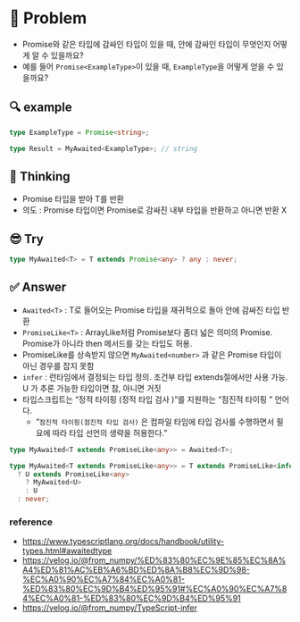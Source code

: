# 📘 Problem

- Promise와 같은 타입에 감싸인 타입이 있을 때, 안에 감싸인 타입이 무엇인지 어떻게 알 수 있을까요?
- 예를 들어 `Promise<ExampleType>`이 있을 때, `ExampleType`을 어떻게 얻을 수 있을까요?

## 🔍 example

```ts
type ExampleType = Promise<string>;

type Result = MyAwaited<ExampleType>; // string
```

## 💭 Thinking

- Promise<T> 타입을 받아 T를 반환
- 의도 : Promise 타입이면 Promise로 감싸진 내부 타입을 반환하고 아니면 반환 X

## 😎 Try

```ts
type MyAwaited<T> = T extends Promise<any> ? any : never;
```

## ✅ Answer

- `Awaited<T>` : T로 들어오는 Promise 타입을 재귀적으로 돌아 안에 감싸진 타입 반환
- `PromiseLike<T>` : ArrayLike처럼 Promise보다 좀더 넓은 의미의 Promise. Promise가 아니라 then 메서드를 갖는 타입도 허용.
- PromiseLike<any>를 상속받지 않으면 `MyAwaited<number>` 과 같은 Promise 타입이 아닌 경우를 잡지 못함
- `infer` : 런타임에서 결정되는 타입 정의. 조건부 타입 extends절에서만 사용 가능. U 가 추론 가능한 타입이면 참, 아니면 거짓
- 타입스크립트는 “정적 타이핑 (정적 타입 검사 )”를 지원하는 “점진적 타이핑 ” 언어다.
  - “`점진적 타이핑(점진적 타입 검사)` 은 컴파일 타임에 타입 검사를 수행하면서 필요에 따라 타입 선언의 생략을 허용한다.”

```ts
type MyAwaited<T extends PromiseLike<any>> = Awaited<T>;

type MyAwaited<T extends PromiseLike<any>> = T extends PromiseLike<infer U>
  ? U extends PromiseLike<any>
    ? MyAwaited<U>
    : U
  : never;
```

### reference

- https://www.typescriptlang.org/docs/handbook/utility-types.html#awaitedtype
- https://velog.io/@from_numpy/%ED%83%80%EC%9E%85%EC%8A%A4%ED%81%AC%EB%A6%BD%ED%8A%B8%EC%9D%98-%EC%A0%90%EC%A7%84%EC%A0%81-%ED%83%80%EC%9D%B4%ED%95%91#%EC%A0%90%EC%A7%84%EC%A0%81-%ED%83%80%EC%9D%B4%ED%95%91
- https://velog.io/@from_numpy/TypeScript-infer
